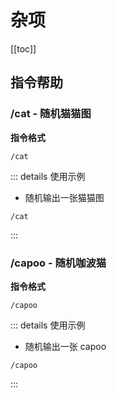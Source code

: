 # 杂项

[[toc]]

## 指令帮助

### /cat - 随机猫猫图

**指令格式**

```
/cat
```

::: details 使用示例
- 随机输出一张猫猫图
```
/cat
```
:::

### /capoo - 随机咖波猫

**指令格式**

```
/capoo
```

::: details 使用示例
- 随机输出一张 capoo
```
/capoo
```
:::
